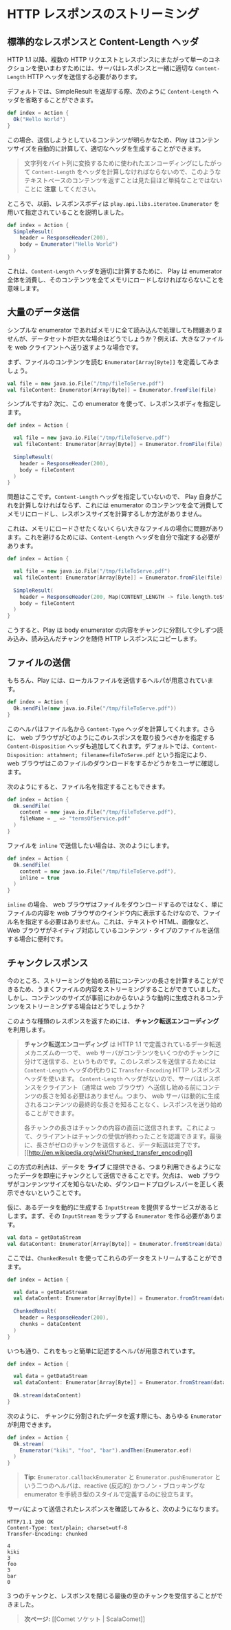 <!-- translated -->
<!--
# Streaming HTTP responses
-->
# HTTP レスポンスのストリーミング

<!--
## Standard responses and Content-Length header
-->
## 標準的なレスポンスと Content-Length ヘッダ

<!--
Since HTTP 1.1, to keep a single connection open to serve several HTTP requests and responses, the server must send the appropriate `Content-Length` HTTP header along with the response. 
-->
HTTP 1.1 以降、複数の HTTP リクエストとレスポンスにまたがって単一のコネクションを使いまわすためには、サーバはレスポンスと一緒に適切な `Content-Length` HTTP ヘッダを送信する必要があります。

<!--
By default, you are not specifying a `Content-Length` header when you send back a simple result, such as:
-->
デフォルトでは、SimpleResult を返却する際、次のように `Content-Length` ヘッダを省略することができます。

```scala
def index = Action {
  Ok("Hello World")
}
```

<!--
Of course, because the content you are sending is well-known, Play is able to compute the content size for you and to generate the appropriate header.
-->
この場合、送信しようとしているコンテンツが明らかなため、Play はコンテンツサイズを自動的に計算して、適切なヘッダを生成することができます。

<!--
> **Note** that for text-based content it is not as simple as it looks, since the `Content-Length` header must be computed according the character encoding used to translate characters to bytes.
-->
> 文字列をバイト列に変換するために使われたエンコーディングにしたがって `Content-Length` をヘッダを計算しなければならないので、このようなテキストベースのコンテンツを返すことは見た目ほど単純なことではないことに **注意** してください。

<!--
Actually, we previously saw that the response body is specified using a `play.api.libs.iteratee.Enumerator`:
-->
ところで、以前、レスポンスボディは `play.api.libs.iteratee.Enumerator` を用いて指定されていることを説明しました。

```scala
def index = Action {
  SimpleResult(
    header = ResponseHeader(200),
    body = Enumerator("Hello World")
  )
}
```

<!--
This means that to compute the `Content-Length` header properly, Play must consume the whole enumerator and load its content into memory. 
-->
これは、`Content-Length` ヘッダを適切に計算するために、 Play は enumerator 全体を消費し、そのコンテンツを全てメモリにロードしなければならないことを意味します。

<!--
## Sending large amounts of data
-->
## 大量のデータ送信

<!--
If it’s not a problem to load the whole content into memory for simple Enumerators, what about large data sets? Let’s say we want to return a large file to the web client.
-->
シンプルな enumerator であればメモリに全て読み込んで処理しても問題ありませんが、データセットが巨大な場合はどうでしょうか？例えば、大きなファイルを web クライアントへ送り返すような場合です。

<!--
Let’s first see how to create an `Enumerator[Array[Byte]]` enumerating the file content:
-->
まず、ファイルのコンテンツを読む `Enumerator[Array[Byte]]` を定義してみましょう。

```scala
val file = new java.io.File("/tmp/fileToServe.pdf")
val fileContent: Enumerator[Array[Byte]] = Enumerator.fromFile(file)
```

<!--
Now it looks simple right? Let’s just use this enumerator to specify the response body:
-->
シンプルですね? 次に、この enumerator を使って、レスポンスボディを指定します。

```scala
def index = Action {

  val file = new java.io.File("/tmp/fileToServe.pdf")
  val fileContent: Enumerator[Array[Byte]] = Enumerator.fromFile(file)    
    
  SimpleResult(
    header = ResponseHeader(200),
    body = fileContent
  )
}
```

<!--
Actually we have a problem here. As we don’t specify the `Content-Length` header, Play will have to compute it itself, and the only way to do this is to consume the whole enumerator content and load it into memory, and then compute the response size.
-->
問題はここです。`Content-Length` ヘッダを指定していないので、 Play 自身がこれを計算しなければならず、これには enumerator のコンテンツを全て消費してメモリにロードし、レスポンスサイズを計算するしか方法がありません。

<!--
That’s a problem for large files that we don’t want to load completely into memory. So to avoid that, we just have to specify the `Content-Length` header ourself.
-->
これは、メモリにロードさせたくないくらい大きなファイルの場合に問題があります。これを避けるためには、`Content-Length` ヘッダを自分で指定する必要があります。

```scala
def index = Action {

  val file = new java.io.File("/tmp/fileToServe.pdf")
  val fileContent: Enumerator[Array[Byte]] = Enumerator.fromFile(file)    
    
  SimpleResult(
    header = ResponseHeader(200, Map(CONTENT_LENGTH -> file.length.toString)),
    body = fileContent
  )
}
```

<!--
This way Play will consume the body enumerator in a lazy way, copying each chunk of data to the HTTP response as soon as it is available.
-->
こうすると、Play は body enumerator の内容をチャンクに分割して少しずつ読み込み、読み込んだチャンクを随侍 HTTP レスポンスにコピーします。

<!--
## Serving files
-->
## ファイルの送信

<!--
Of course, Play provides easy-to-use helpers for common task of serving a local file:
-->
もちろん、Play には、ローカルファイルを送信するヘルパが用意されています。

```scala
def index = Action {
  Ok.sendFile(new java.io.File("/tmp/fileToServe.pdf"))
}
```

<!--
This helper will also compute the `Content-Type` header from the file name, and add the `Content-Disposition` header to specify how the web browser should handle this response. The default is to ask the web browser to download this file by adding the header `Content-Disposition: attachment; filename=fileToServe.pdf` to the HTTP response.
-->
このヘルパはファイル名から `Content-Type` ヘッダを計算してくれます。さらに、 web ブラウザがどのようにこのレスポンスを取り扱うべきかを指定する `Content-Disposition` ヘッダも追加してくれます。デフォルトでは、`Content-Disposition: attahment; filename=fileToServe.pdf` という指定により、 web ブラウザはこのファイルのダウンロードをするかどうかをユーザに確認します。

<!--
You also provide your own file name:
-->
次のようにすると、ファイル名を指定することもできます。

```scala
def index = Action {
  Ok.sendFile(
    content = new java.io.File("/tmp/fileToServe.pdf"),
    fileName = _ => "termsOfService.pdf"
  )
}
```

<!--
If you want to serve this file `inline`:
-->
ファイルを `inline` で送信したい場合は、次のようにします。

```scala
def index = Action {
  Ok.sendFile(
    content = new java.io.File("/tmp/fileToServe.pdf"),
    inline = true
  )
}
```

<!--
Now you don't have to specify a file name since the web browser will not try to download it, but will just display the file content in the web browser window. This is useful for content types supported natively by the web browser, such as text, HTML or images.
-->
`inline` の場合、 web ブラウザはファイルをダウンロードするのではなく、単にファイルの内容を web ブラウザのウインドウ内に表示するたけなので、ファイル名を指定する必要はありません。これは、テキストや HTML、画像など、Web ブラウザがネイティブ対応しているコンテンツ・タイプのファイルを送信する場合に便利です。

<!--
## Chunked responses
-->
## チャンクレスポンス

<!--
For now, it works well with streaming file content since we are able to compute the content length before streaming it. But what about dynamically computed content, with no content size available?
-->
今のところ、ストリーミングを始める前にコンテンツの長さを計算することができるため、うまくファイルの内容をストリーミングすることができていました。しかし、コンテンツのサイズが事前にわからないような動的に生成されるコンテンツをストリーミングする場合はどうでしょうか？

<!--
For this kind of response we have to use **Chunked transfer encoding**. 
-->
このような種類のレスポンスを返すためには、 **チャンク転送エンコーディング** を利用します。

<!--
> **Chunked transfer encoding** is a data transfer mechanism in version 1.1 of the Hypertext Transfer Protocol (HTTP) in which a web server serves content in a series of chunks. It uses the `Transfer-Encoding` HTTP response header instead of the `Content-Length` header, which the protocol would otherwise require. Because the `Content-Length` header is not used, the server does not need to know the length of the content before it starts transmitting a response to the client (usually a web browser). Web servers can begin transmitting responses with dynamically-generated content before knowing the total size of that content.
> 
> The size of each chunk is sent right before the chunk itself, so that a client can tell when it has finished receiving data for that chunk. Data transfer is terminated by a final chunk of length zero.
>
> [[http://en.wikipedia.org/wiki/Chunked_transfer_encoding]]
-->
> **チャンク転送エンコーディング** は HTTP 1.1 で定義されているデータ転送メカニズムの一つで、 web サーバがコンテンツをいくつかのチャンクに分けて送信する、というものです。このレスポンスを送信するためには `Content-Length` ヘッダの代わりに `Transfer-Encoding` HTTP レスポンスヘッダを使います。 `Content-Length` ヘッダがないので、サーバはレスポンスをクライアント（通常は web ブラウザ）へ送信し始める前にコンテンツの長さを知る必要はありません。つまり、 web サーバは動的に生成されるコンテンツの最終的な長さを知ることなく、レスポンスを送り始めることができます。
>
> 各チャンクの長さはチャンクの内容の直前に送信されます。これによって、クライアントはチャンクの受信が終わったことを認識できます。最後に、長さがゼロのチャンクを送信すると、データ転送は完了です。
> [[http://en.wikipedia.org/wiki/Chunked_transfer_encoding]]

<!--
The advantage is that we can serve the data **live**, meaning that we send chunks of data as soon as they are available. The drawback is that since the web browser doesn’t know the content size, it is not able to display a proper download progress bar.
-->
この方式の利点は、データを **ライブ** に提供できる、つまり利用できるようになったデータを即座にチャンクとして送信できることです。欠点は、 web ブラウザがコンテンツサイズを知らないため、ダウンロードプログレスバーを正しく表示できないということです。

<!--
Let’s say that we have a service somewhere that provides a dynamic `InputStream` computing some data. First we have to create an `Enumerator` for this stream:
-->
仮に、あるデータを動的に生成する `InputStream` を提供するサービスがあるとします。まず、その `InputStream` をラップする `Enumerator` を作る必要があります。

```scala
val data = getDataStream
val dataContent: Enumerator[Array[Byte]] = Enumerator.fromStream(data)
```

<!--
We can now stream these data using a `ChunkedResult`:
-->
ここでは、`ChunkedResult` を使ってこれらのデータをストリームすることができます。

```scala
def index = Action {

  val data = getDataStream
  val dataContent: Enumerator[Array[Byte]] = Enumerator.fromStream(data)
  
  ChunkedResult(
    header = ResponseHeader(200),
    chunks = dataContent
  )
}
```

<!--
As always, there are helpers available to do this:
-->
いつも通り、これをもっと簡単に記述するヘルパが用意されています。

```scala
def index = Action {

  val data = getDataStream
  val dataContent: Enumerator[Array[Byte]] = Enumerator.fromStream(data)
  
  Ok.stream(dataContent)
}
```

<!--
Of course, we can use any `Enumerator` to specify the chunked data:
-->
次のように、 チャンクに分割されたデータを返す際にも、あらゆる `Enumerator` が利用できます。

```scala
def index = Action {
  Ok.stream(
    Enumerator("kiki", "foo", "bar").andThen(Enumerator.eof)
  )
}
```

<!--
> **Tip:** `Enumerator.callbackEnumerator` and `Enumerator.pushEnumerator` are two convenient way of creating reactive non-blocking enumerators in an imperative style.
-->
> **Tip:** `Enumerator.callbackEnumerator` と `Enumerator.pushEnumerator` という二つのヘルパは、reactive (反応的) かつノン・ブロッキングな enumerator を手続き型のスタイルで定義するのに役立ちます。

<!--
We can inspect the HTTP response sent by the server:
-->
サーバによって送信されたレスポンスを確認してみると、次のようになります。

```
HTTP/1.1 200 OK
Content-Type: text/plain; charset=utf-8
Transfer-Encoding: chunked

4
kiki
3
foo
3
bar
0

```

<!--
We get three chunks followed by one final empty chunk that closes the response.
-->
3 つのチャンクと、レスポンスを閉じる最後の空のチャンクを受信することができました。

<!--
> **Next:** [[Comet sockets | ScalaComet]]
-->
> **次ページ:** [[Comet ソケット | ScalaComet]]